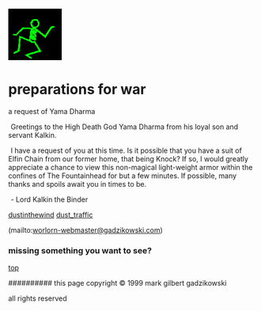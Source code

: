 ![dancer](assets/dancer.gif)

# preparations for war



 a request of Yama Dharma

![xparent](assets/xparent.gif)  Greetings to the High Death God Yama Dharma from his loyal son and servant Kalkin. 


 ![xparent](assets/xparent.gif)  I have a request of you at this time. Is it possible that you have a suit of Elfin Chain from our former home, that being Knock? If so, I would greatly appreciate a chance to view this non-magical light-weight armor within the confines of The Fountainhead for but a few minutes. If possible, many thanks and spoils await you in times to be. 


 ![xparent](assets/xparent.gif)  - Lord Kalkin the Binder 







  [dustinthewind](dustinthewind.md)  [dust_traffic](dust_traffic.md) 

 (mailto:worlorn-webmaster@gadzikowski.com) 

 
### missing something you want to see?



 [top](#top) 

 
########## this page copyright © 1999 mark gilbert gadzikowski

 all rights reserved